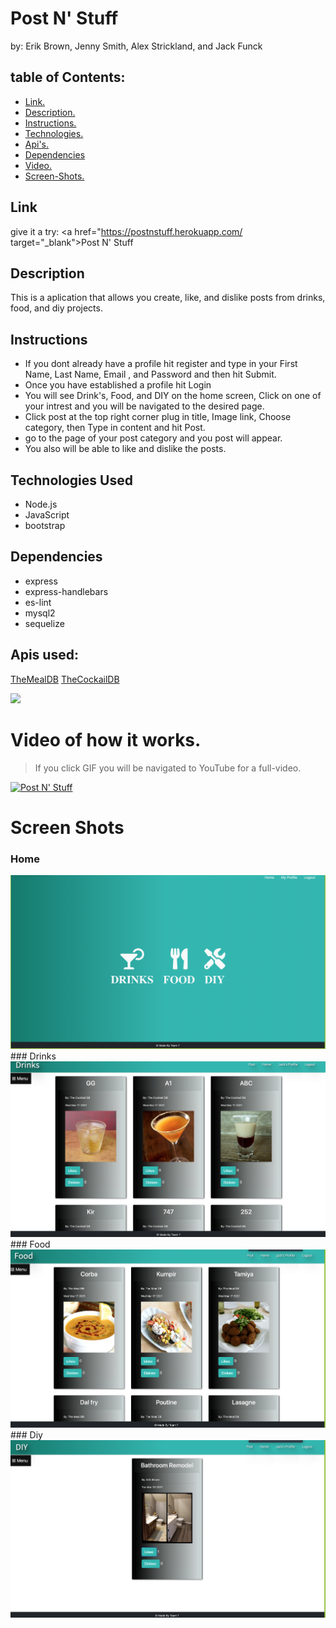 # Post N' Stuff
by: Erik Brown, Jenny Smith, Alex Strickland, and Jack Funck


## table of Contents:
 - [Link.](#link)
 - [Description. ](#desc)
 - [Instructions. ](#instr)
 - [Technologies.](#tc)
 - [Api's.](#api)
 - [Dependencies](#dep)
 - [Video. ](#video)
 - [Screen-Shots.](#sc)

<a name="link"></a>
## Link
give it a try: <a href="https://postnstuff.herokuapp.com/ target="_blank">Post N' Stuff</a>

<a name="desc"></a>
## Description

This is a aplication that allows you create, like, and dislike posts from drinks, food, and diy projects.


<a name="instr"></a>
## Instructions
* If you dont already have a profile hit register  and type in your First Name, Last Name, Email , and Password and then hit Submit.
* Once you have established a profile hit Login
* You will see Drink's, Food, and DIY on the home screen, Click on one of your intrest and you will be navigated to the desired page.
* Click post at the top right corner plug in title, Image link, Choose category, then Type in content and hit Post.
* go to the page of your post category and you post will appear.
* You also will be able to like and dislike the posts.

<a name="tc"></a>
## Technologies Used
* Node.js
* JavaScript
* bootstrap

<a name="dep"></a>
## Dependencies
* express
* express-handlebars
* es-lint
* mysql2
* sequelize

<a name="api"></a>
## Apis used:
<a href="https://www.themealdb.com/api.php" target="_blank">TheMealDB</a>
<a href="https://www.thecocktaildb.com/api.php" target= "_blank">TheCockailDB</a>

<img src="./images/passTest.png">

<a name="video"></a>
# Video of how it works.
> If you click GIF you will be navigated to YouTube for a full-video.

[![Post N' Stuff](https://media.giphy.com/media/LoNhzcNHF6FRgdMSLd/giphy.gif)](https://youtu.be/zxG12xLLp8c)



<a name="sc"></a>
# Screen Shots
### Home
<img src="public/assets/img/home.png">
### Drinks
<img src="public/assets/img/drinks.png">
### Food
<img src="public/assets/img/food.png">
### Diy
<img src="public/assets/img/diy.png">
